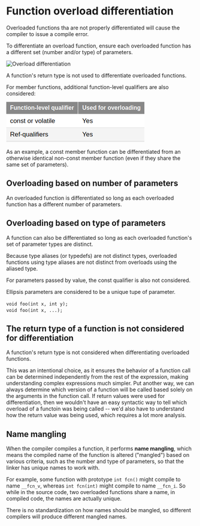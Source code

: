 # Function overload differentiation

Overloaded functions tha are not properly differentiated will cause the compiler to issue a compile error.

To differentiate an overload function, ensure each overloaded function has a different set (number and/or type) of parameters.

![Overload differentiation](https://raw.githubusercontent.com/anushikhov/cpp/master/learcpp_com/9_Type_Conversion_and_Function_Overloading/img/overload_differentiation.png)  

A function's return type is not used to differentiate overloaded functions.

For member functions, additional function-level qualifiers are also considered:

![Member function overload](https://raw.githubusercontent.com/anushikhov/cpp/master/learncpp_com/9_Type_Conversion_and_Function_Overloading/img/member_function_overload.png)  

As an example, a const member function can be differentiated from an otherwise identical non-const member function (even if they share the same set of parameters).


## Overloading based on number of parameters

An overloaded function is differentiated so long as each overloaded function has a different number of parameters.


## Overloading based on type of parameters

A function can also be differentiated so long as each overloaded function's set of parameter types are distinct.

Because type aliases (or typedefs) are not distinct types, overloaded functions using type aliases are not distinct from overloads using the aliased type.

For parameters passed by value, the const qualifier is also not considered.

Ellipsis parameters are considered to be a unique tupe of parameter.

` void foo(int x, int y); `  
` void foo(int x, ...); `  


## The return type of a function is not considered for differentiation

A function's return type is not considered when differentiating overloaded functions.

This was an intentional choice, as it ensures the behavior of a function call can be determined independently from the rest of the expression, making understanding complex expressions much simpler. Put another way, we can always determine which version of a function will be called based solely on the arguments in the function call. If return values were used for differentiation, then we wouldn't have an easy syntactic way to tell which overload of a functoin was being called -- we'd also have to understand how the return value was being used, which requires a lot more analysis.


## Name mangling

When the compiler compiles a function, it performs **name mangling**, which means the compiled name of the function is altered ("mangled") based on various criteria, such as the number and type of parameters, so that the linker has unique names to work with.

For example, some function with prototype `int fcn()` might compile to name `__fcn_v`, whereas `int fcn(int)` might compile to name `__fcn_i`. So while in the source code, two overloaded functions share a name, in compiled code, the names are actually unique.

There is no standardization on how names should be mangled, so different compilers will produce different mangled names.
